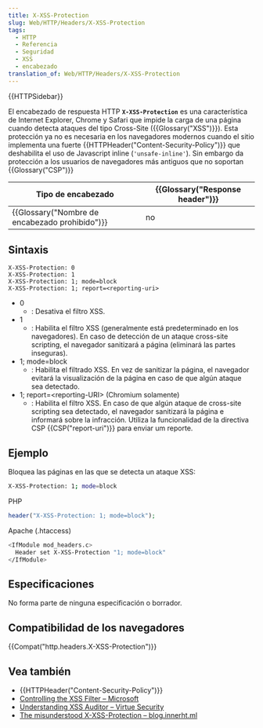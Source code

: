 ```yaml
---
title: X-XSS-Protection
slug: Web/HTTP/Headers/X-XSS-Protection
tags:
  - HTTP
  - Referencia
  - Seguridad
  - XSS
  - encabezado
translation_of: Web/HTTP/Headers/X-XSS-Protection
---
```


{{HTTPSidebar}}

El encabezado de respuesta HTTP **`X-XSS-Protection`** es una característica de Internet Explorer, Chrome y Safari que impide la carga de una página cuando detecta ataques del tipo Cross-Site ({{Glossary("XSS")}}). Esta protección ya no es necesaria en los navegadores modernos cuando el sitio implementa una fuerte {{HTTPHeader("Content-Security-Policy")}} que deshabilita el uso de Javascript inline (`'unsafe-inline'`). Sin embargo da protección a los usuarios de navegadores más antiguos que no soportan {{Glossary("CSP")}}

| Tipo de encabezado                                           | {{Glossary("Response header")}} |
| ------------------------------------------------------------ | ---------------------------------------- |
| {{Glossary("Nombre de encabezado prohibido")}} | no                                       |

## Sintaxis

```
X-XSS-Protection: 0
X-XSS-Protection: 1
X-XSS-Protection: 1; mode=block
X-XSS-Protection: 1; report=<reporting-uri>
```

- 0
  - : Desativa el filtro XSS.
- 1
  - : Habilita el filtro XSS (generalmente está predeterminado en los navegadores). En caso de detección de un ataque cross-site scripting, el navegador sanitizará a página (eliminará las partes inseguras).
- 1; mode=block
  - : Habilita el filtrado XSS. En vez de sanitizar la página, el navegador evitará la visualización de la página en caso de que algún ataque sea detectado.
- 1; report=\<reporting-URI> (Chromium solamente)
  - : Habilita el filtro XSS. En caso de que algún ataque de cross-site scripting sea detectado, el navegador sanitizará la página e informará sobre la infracción. Utiliza la funcionalidad de la directiva CSP {{CSP("report-uri")}} para enviar um reporte.

## Ejemplo

Bloquea las páginas en las que se detecta un ataque XSS:

```bash
X-XSS-Protection: 1; mode=block
```

PHP

```php
header("X-XSS-Protection: 1; mode=block");
```

Apache (.htaccess)

```bash
<IfModule mod_headers.c>
  Header set X-XSS-Protection "1; mode=block"
</IfModule>
```

## Especificaciones

No forma parte de ninguna especificación o borrador.

## Compatibilidad de los navegadores

{{Compat("http.headers.X-XSS-Protection")}}

## Vea también

- {{HTTPHeader("Content-Security-Policy")}}
- [Controlling the XSS Filter – Microsoft](https://blogs.msdn.microsoft.com/ieinternals/2011/01/31/controlling-the-xss-filter/)
- [Understanding XSS Auditor – Virtue Security](https://www.virtuesecurity.com/blog/understanding-xss-auditor/)
- [The misunderstood X-XSS-Protection – blog.innerht.ml](http://blog.innerht.ml/the-misunderstood-x-xss-protection/)
